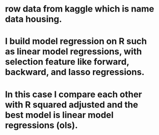 # row data from kaggle which is name data housing.
# I build model regression on R such as linear model regressions, with selection feature like forward, backward, and lasso regressions.
# In this case I compare each other with R squared adjusted and the best model is linear model regressions (ols).
